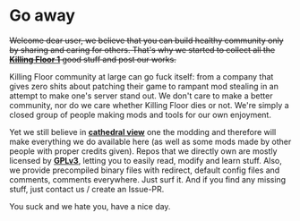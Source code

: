 # Go away

~~Welcome dear user, we believe that you can build healthy community only by sharing and caring for others. That's why we started to collect all the [**Killing Floor 1**](https://store.steampowered.com/app/1250/Killing_Floor/) good stuff and post our works.~~

Killing Floor community at large can go fuck itself: from a company that gives zero shits about patching their game to rampant mod stealing in an attempt to make one's server stand out.
We don't care to make a better community, nor do we care whether Killing Floor dies or not. We're simply a closed group of people making mods and tools for our own enjoyment.

Yet we still believe in [**cathedral view**](http://wryemusings.com/Cathedral%20vs%20Parlor.html) one the modding and therefore will make everything we do available here (as well as some mods made by other people with proper credits given).
Repos that we directly own are mostly licensed by [**GPLv3**](https://www.gnu.org/licenses/gpl-3.0.en.html), letting you to easily read, modify and learn stuff. Also, we provide precompiled binary files with redirect, default config files and comments, comments everywhere. Just surf it. And if you find any missing stuff, just contact us / create an Issue-PR.

You suck and we hate you, have a nice day.
